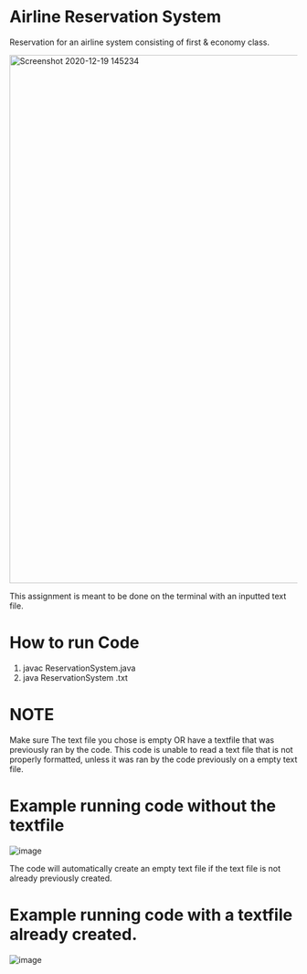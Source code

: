 # Airline Reservation System
 Reservation for an airline system consisting of first & economy class.

<img width="925" alt="Screenshot 2020-12-19 145234" src="https://user-images.githubusercontent.com/54566871/102701252-e9d32580-4209-11eb-8d52-f3640ad617b9.png">

This assignment is meant to be done on the terminal with an inputted text file.

# How to run Code

1. javac ReservationSystem.java
2. java ReservationSystem <filename>.txt
 
# NOTE
Make sure The text file you chose is empty OR have a textfile that was previously ran by the code. This code is unable to read a text file that is not properly formatted, unless it was ran by the code previously on a empty text file.
 

# Example running code without the textfile 
![image](https://user-images.githubusercontent.com/54566871/102701366-33704000-420b-11eb-9594-c86e37f0b75c.png)

The code will automatically create an empty text file if the text file is not already previously created.

 # Example running code with a textfile already created.
 
 ![image](https://user-images.githubusercontent.com/54566871/102701430-a4175c80-420b-11eb-88a8-a72e5115992f.png)

